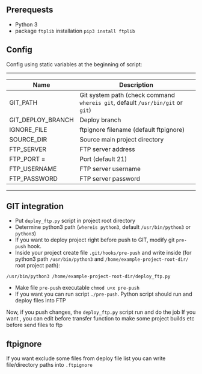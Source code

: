 ## Prerequests

* Python 3
* package `ftplib` installation `pip3 install ftplib`

## Config

Config using static variables at the beginning of script:

-----------------------------------------------------------------------------------------------------
| Name              | Description                                                                   |
|-------------------|-------------------------------------------------------------------------------|
| GIT_PATH          | Git system path (check command `whereis git`, default `/usr/bin/git` or `git`)|
| GIT_DEPLOY_BRANCH | Deploy branch                                                                 |
| IGNORE_FILE       | ftpignore filename (default ftpignore)                                        |
| SOURCE_DIR        | Source main project directory                                                 |
| FTP_SERVER        | FTP server address                                                            |
| FTP_PORT =        | Port (default 21)                                                             |
| FTP_USERNAME      | FTP server username                                                           |
| FTP_PASSWORD      | FTP server password                                                           |
-----------------------------------------------------------------------------------------------------

## GIT integration

* Put `deploy_ftp.py` script in project root directory
* Determine python3 path (`whereis python3`, default `/usr/bin/python3` or `python3`)
* If you want to deploy project right before push to GIT, modify git `pre-push` hook.
* Inside your project create file `.git/hooks/pre-push` and write inside (for python3 path `/usr/bin/python3` and `/home/example-project-root-dir/` root project path):
```
/usr/bin/python3 /home/example-project-root-dir/deploy_ftp.py
```
* Make file `pre-push` executable `chmod u+x pre-push`
* If you want you can run script `./pre-push`. Python script should run and deploy files into FTP

Now, if you push  changes, the `deploy_ftp.py` script run and do the job
If you want , you can edit before transfer function to make some project builds etc before send files to ftp

## ftpignore

If you want exclude some files from deploy file list you can write file/directory paths into `.ftpignore`